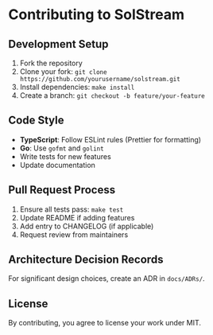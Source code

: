 # Contributing to SolStream

## Development Setup

1. Fork the repository
2. Clone your fork: `git clone https://github.com/yourusername/solstream.git`
3. Install dependencies: `make install`
4. Create a branch: `git checkout -b feature/your-feature`

## Code Style

- **TypeScript**: Follow ESLint rules (Prettier for formatting)
- **Go**: Use `gofmt` and `golint`
- Write tests for new features
- Update documentation

## Pull Request Process

1. Ensure all tests pass: `make test`
2. Update README if adding features
3. Add entry to CHANGELOG (if applicable)
4. Request review from maintainers

## Architecture Decision Records

For significant design choices, create an ADR in `docs/ADRs/`.

## License

By contributing, you agree to license your work under MIT.